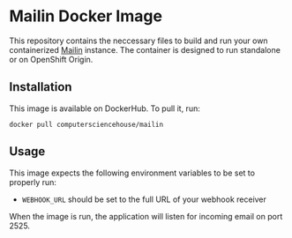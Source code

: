 # Mailin Docker Image

This repository contains the neccessary files to build and run your own containerized [Mailin](https://github.com/Flolagale/mailin) instance. The container is designed to run standalone or on OpenShift Origin.

## Installation

This image is available on DockerHub. To pull it, run:

```
docker pull computersciencehouse/mailin
```

## Usage

This image expects the following environment variables to be set to properly run:

- `WEBHOOK_URL` should be set to the full URL of your webhook receiver

When the image is run, the application will listen for incoming email on port 2525.

